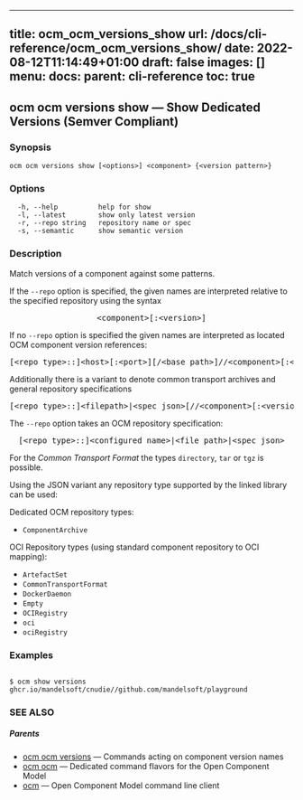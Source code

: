 
---
title: ocm_ocm_versions_show
url: /docs/cli-reference/ocm_ocm_versions_show/
date: 2022-08-12T11:14:49+01:00
draft: false
images: []
menu:
  docs:
    parent: cli-reference
toc: true
---
## ocm ocm versions show &mdash; Show Dedicated Versions (Semver Compliant)

### Synopsis

```
ocm ocm versions show [<options>] <component> {<version pattern>}
```

### Options

```
  -h, --help          help for show
  -l, --latest        show only latest version
  -r, --repo string   repository name or spec
  -s, --semantic      show semantic version
```

### Description


Match versions of a component against some patterns.

If the <code>--repo</code> option is specified, the given names are interpreted
relative to the specified repository using the syntax

<center>
    <pre>&lt;component>[:&lt;version>]</pre>
</center>

If no <code>--repo</code> option is specified the given names are interpreted 
as located OCM component version references:

<center>
    <pre>[&lt;repo type>::]&lt;host>[:&lt;port>][/&lt;base path>]//&lt;component>[:&lt;version>]</pre>
</center>

Additionally there is a variant to denote common transport archives
and general repository specifications

<center>
    <pre>[&lt;repo type>::]&lt;filepath>|&lt;spec json>[//&lt;component>[:&lt;version>]]</pre>
</center>

The <code>--repo</code> option takes an OCM repository specification:

<center>
    <pre>[&lt;repo type>::]&lt;configured name>|&lt;file path>|&lt;spec json></pre>
</center>

For the *Common Transport Format* the types <code>directory</code>,
<code>tar</code> or <code>tgz</code> is possible.

Using the JSON variant any repository type supported by the 
linked library can be used:

Dedicated OCM repository types:
- `ComponentArchive`

OCI Repository types (using standard component repository to OCI mapping):
- `ArtefactSet`
- `CommonTransportFormat`
- `DockerDaemon`
- `Empty`
- `OCIRegistry`
- `oci`
- `ociRegistry`


### Examples

```

$ ocm show versions ghcr.io/mandelsoft/cnudie//github.com/mandelsoft/playground

```

### SEE ALSO

##### Parents

* [ocm ocm versions](ocm_ocm_versions.md)	 &mdash; Commands acting on component version names
* [ocm ocm](ocm_ocm.md)	 &mdash; Dedicated command flavors for the Open Component Model
* [ocm](ocm.md)	 &mdash; Open Component Model command line client

